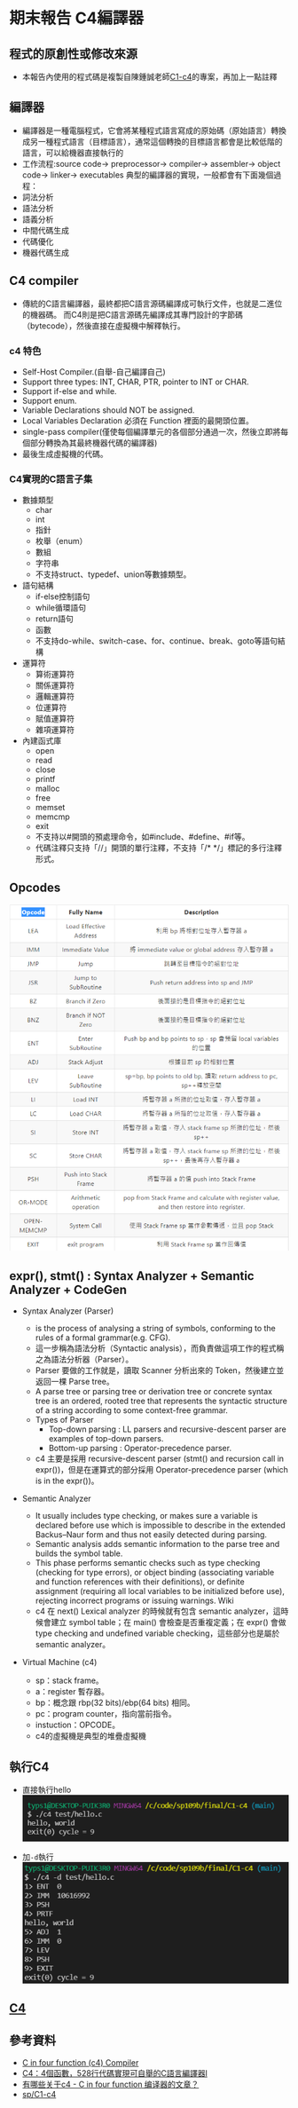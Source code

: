 # 期末報告 C4編譯器
## 程式的原創性或修改來源
* 本報告內使用的程式碼是複製自陳鍾誠老師[C1-c4](https://gitlab.com/ccc109/sp/-/tree/master/C1-c4)的專案，再加上一點註釋

## 編譯器
* 編譯器是一種電腦程式，它會將某種程式語言寫成的原始碼（原始語言）轉換成另一種程式語言（目標語言），通常這個轉換的目標語言都會是比較低階的語言，可以給機器直接執行的
* 工作流程:source code→ preprocessor→ compiler→ assembler→ object code→ linker→ executables
典型的編譯器的實現，一般都會有下面幾個過程：
* 詞法分析
* 語法分析
* 語義分析
* 中間代碼生成
* 代碼優化
* 機器代碼生成

##  C4 compiler
* 傳統的C語言編譯器，最終都把C語言源碼編譯成可執行文件，也就是二進位的機器碼。
而C4則是把C語言源碼先編譯成其專門設計的字節碼（bytecode），然後直接在虛擬機中解釋執行。
### c4 特色
* Self-Host Compiler.(自舉-自己編譯自己)
* Support three types: INT, CHAR, PTR, pointer to INT or CHAR.
* Support if-else and while.
* Support enum.
* Variable Declarations should NOT be assigned.
* Local Variables Declaration 必須在 Function 裡面的最開頭位置。
* single-pass compiler(僅使每個編譯單元的各個部分通過一次，然後立即將每個部分轉換為其最終機器代碼的編譯器)
* 最後生成虛擬機的代碼。

### C4實現的C語言子集
* 數據類型
    * char
    * int
    * 指針
    * 枚舉（enum）
    * 數組
    * 字符串
    * 不支持struct、typedef、union等數據類型。
* 語句結構
    * if-else控制語句
    * while循環語句
    * return語句
    * 函數
    * 不支持do-while、switch-case、for、continue、break、goto等語句結構
* 運算符
    * 算術運算符
    * 關係運算符
    * 邏輯運算符
    * 位運算符
    * 賦值運算符
    * 雜項運算符
* 內建函式庫
    * open
    * read
    * close
    * printf
    * malloc
    * free
    * memset
    * memcmp
    * exit
    * 不支持以#開頭的預處理命令，如#include、#define、#if等。
    * 代碼注釋只支持「//」開頭的單行注釋，不支持「/* */」標記的多行注釋形式。

## Opcodes
![PICTURE](https://github.com/victor0520/sp109b/blob/main/final/bitmap/Opcode.png)

## expr(), stmt() : Syntax Analyzer + Semantic Analyzer + CodeGen

* Syntax Analyzer (Parser)
    * is the process of analysing a string of symbols, conforming to the rules of a formal grammar(e.g. CFG).
    * 這一步稱為語法分析（Syntactic analysis），而負責做這項工作的程式稱之為語法分析器（Parser）。
    * Parser 要做的工作就是，讀取 Scanner 分析出來的 Token，然後建立並返回一棵 Parse tree。
    * A parse tree or parsing tree or derivation tree or concrete syntax tree is an ordered, rooted tree that represents the syntactic structure of a string according to some context-free grammar.
    * Types of Parser
        * Top-down parsing : LL parsers and recursive-descent parser are examples of top-down parsers.
        * Bottom-up parsing : Operator-precedence parser.
    * c4 主要是採用 recursive-descent parser (stmt() and recursion call in expr())，但是在運算式的部分採用 Operator-precedence parser (which is in the expr())。

* Semantic Analyzer
    * It usually includes type checking, or makes sure a variable is declared before use which is impossible to describe in the extended Backus–Naur form and thus not easily detected during parsing.
    * Semantic analysis adds semantic information to the parse tree and builds the symbol table.
    * This phase performs semantic checks such as type checking (checking for type errors), or object binding (associating variable and function references with their definitions), or definite assignment (requiring all local variables to be initialized before use), rejecting incorrect programs or issuing warnings. Wiki
    * c4 在 next() Lexical analyzer 的時候就有包含 semantic analyzer，這時候會建立 symbol table；在 main() 會檢查是否重複定義；在 expr() 會做 type checking and undefined variable checking，這些部分也是屬於 semantic analyzer。

* Virtual Machine (c4)
    * sp：stack frame。
    * a：register 暫存器。
    * bp：概念跟 rbp(32 bits)/ebp(64 bits) 相同。
    * pc：program counter，指向當前指令。
    * instuction：OPCODE。
    * c4的虛擬機是典型的堆疊虛擬機

## 執行C4
* 直接執行hello\
![PICTURE](https://github.com/victor0520/sp109b/blob/main/final/bitmap/hello.png)

* 加`-d`執行\
![PICTURE](https://github.com/victor0520/sp109b/blob/main/final/bitmap/hello-d.png)
## [C4](https://github.com/victor0520/sp109b/blob/main/final/C1-c4/c4.c)

## 參考資料
* [C in four function (c4) Compiler](https://hackmd.io/@srhuang/Bkk2eY5ES)
* [C4：4個函數，528行代碼實現可自舉的C語言編譯器l](https://kknews.cc/zh-tw/code/zrkmqga.html)
* [有哪些关于c4 - C in four function 编译器的文章？](https://www.zhihu.com/question/28249756)
* [sp/C1-c4](https://gitlab.com/ccc109/sp/-/tree/master/C1-c4)